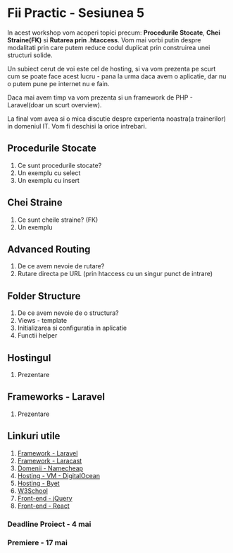 # Fii Practic - Sesiunea 5

In acest workshop vom acoperi topici precum: __Procedurile Stocate__, __Chei Straine(FK)__ si __Rutarea prin .htaccess__. Vom mai vorbi putin despre modalitati prin care putem reduce codul duplicat prin construirea unei structuri solide.

Un subiect cerut de voi este cel de hosting, si va vom prezenta pe scurt cum se poate face acest lucru - pana la urma daca avem o aplicatie, dar nu o putem pune pe internet nu e fain.

Daca mai avem timp va vom prezenta si un framework de PHP - Laravel(doar un scurt overview).

La final vom avea si o mica discutie despre experienta noastra(a trainerilor) in domeniul IT. Vom fi deschisi la orice intrebari.

## Procedurile Stocate
1. Ce sunt procedurile stocate?
2. Un exemplu cu select
3. Un exemplu cu insert

## Chei Straine
1. Ce sunt cheile straine? (FK)
2. Un exemplu

## Advanced Routing
1. De ce avem nevoie de rutare?
2. Rutare directa pe URL (prin htaccess cu un singur punct de intrare)

## Folder Structure
1. De ce avem nevoie de o structura?
2. Views - template
3. Initializarea si configuratia in aplicatie
4. Functii helper

## Hostingul
1. Prezentare

## Frameworks - Laravel
1. Prezentare

## Linkuri utile
1. [Framework - Laravel](https://laravel.com/)
2. [Framework - Laracast](https://laracasts.com/)
3. [Domenii - Namecheap](https://www.namecheap.com)
4. [Hosting - VM -  DigitalOcean](https://www.digitalocean.com/)
5. [Hosting - Byet](https://byet.host/)
6. [W3School](https://www.w3schools.com/sql/sql_insert.asp)
7. [Front-end - jQuery](https://jquery.com/)
8. [Front-end - React](https://reactjs.org/)


### Deadline Proiect - 4 mai

### Premiere - 17 mai


